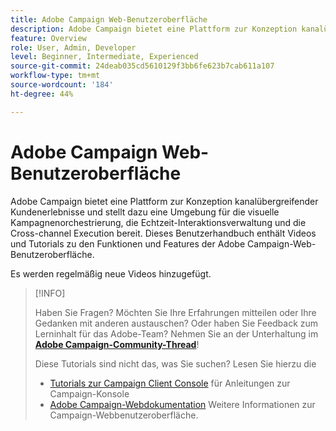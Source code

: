 ```yaml
---
title: Adobe Campaign Web-Benutzeroberfläche
description: Adobe Campaign bietet eine Plattform zur Konzeption kanalübergreifender Kundenerlebnisse und stellt dazu eine Umgebung für die visuelle Kampagnenorchestrierung, die Echtzeit-Interaktionsverwaltung und die Cross-channel Execution bereit. Dieses Benutzerhandbuch enthält Videos und Tutorials zu den Funktionen und Funktionen der Adobe Campaign-Webbenutzeroberfläche.
feature: Overview
role: User, Admin, Developer
level: Beginner, Intermediate, Experienced
source-git-commit: 24deab035cd5610129f3bb6fe623b7cab611a107
workflow-type: tm+mt
source-wordcount: '184'
ht-degree: 44%

---
```


# Adobe Campaign Web-Benutzeroberfläche

Adobe Campaign bietet eine Plattform zur Konzeption kanalübergreifender Kundenerlebnisse und stellt dazu eine Umgebung für die visuelle Kampagnenorchestrierung, die Echtzeit-Interaktionsverwaltung und die Cross-channel Execution bereit. Dieses Benutzerhandbuch enthält Videos und Tutorials zu den Funktionen und Features der Adobe Campaign-Web-Benutzeroberfläche.

Es werden regelmäßig neue Videos hinzugefügt.

>[!INFO]
> 
> Haben Sie Fragen? Möchten Sie Ihre Erfahrungen mitteilen oder Ihre Gedanken mit anderen austauschen? Oder haben Sie Feedback zum Lerninhalt für das Adobe-Team? Nehmen Sie an der Unterhaltung im **[Adobe Campaign-Community-Thread](https://experienceleaguecommunities.adobe.com:443/t5/adobe-campaign-classic/join-the-discussion-on-adobe-campaign-learning/td-p/419096)**!
>
>
> Diese Tutorials sind nicht das, was Sie suchen?
> Lesen Sie hierzu die
> 
> * [Tutorials zur Campaign Client Console](https://experienceleague.adobe.com/docs/campaign-learn/tutorials/overview.html?lang=de) für Anleitungen zur Campaign-Konsole
> * [Adobe Campaign-Webdokumentation](https://experienceleague.adobe.com/docs/campaign-web/v8/campaign-web-home.html) Weitere Informationen zur Campaign-Webbenutzeroberfläche.
